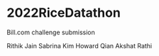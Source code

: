 # 2022RiceDatathon

Bill.com challenge submission

Rithik Jain
Sabrina Kim
Howard Qian
Akshat Rathi
